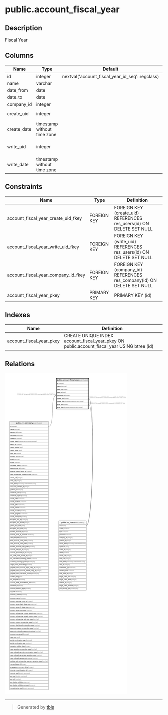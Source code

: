 # public.account_fiscal_year

## Description

Fiscal Year

## Columns

| Name | Type | Default | Nullable | Children | Parents | Comment |
| ---- | ---- | ------- | -------- | -------- | ------- | ------- |
| id | integer | nextval('account_fiscal_year_id_seq'::regclass) | false |  |  |  |
| name | varchar |  | false |  |  | Name |
| date_from | date |  | false |  |  | Start Date |
| date_to | date |  | false |  |  | End Date |
| company_id | integer |  | false |  | [public.res_company](public.res_company.md) | Company |
| create_uid | integer |  | true |  | [public.res_users](public.res_users.md) | Created by |
| create_date | timestamp without time zone |  | true |  |  | Created on |
| write_uid | integer |  | true |  | [public.res_users](public.res_users.md) | Last Updated by |
| write_date | timestamp without time zone |  | true |  |  | Last Updated on |

## Constraints

| Name | Type | Definition |
| ---- | ---- | ---------- |
| account_fiscal_year_create_uid_fkey | FOREIGN KEY | FOREIGN KEY (create_uid) REFERENCES res_users(id) ON DELETE SET NULL |
| account_fiscal_year_write_uid_fkey | FOREIGN KEY | FOREIGN KEY (write_uid) REFERENCES res_users(id) ON DELETE SET NULL |
| account_fiscal_year_company_id_fkey | FOREIGN KEY | FOREIGN KEY (company_id) REFERENCES res_company(id) ON DELETE SET NULL |
| account_fiscal_year_pkey | PRIMARY KEY | PRIMARY KEY (id) |

## Indexes

| Name | Definition |
| ---- | ---------- |
| account_fiscal_year_pkey | CREATE UNIQUE INDEX account_fiscal_year_pkey ON public.account_fiscal_year USING btree (id) |

## Relations

![er](public.account_fiscal_year.svg)

---

> Generated by [tbls](https://github.com/k1LoW/tbls)

